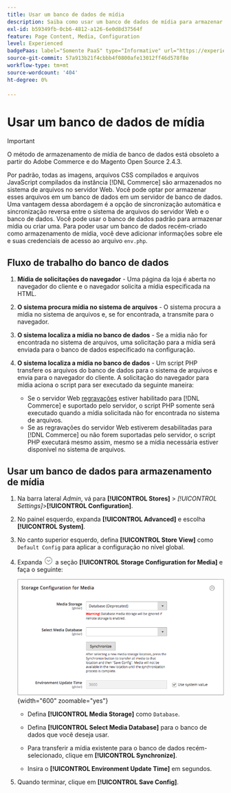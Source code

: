 ```yaml
---
title: Usar um banco de dados de mídia
description: Saiba como usar um banco de dados de mídia para armazenar seus  [!DNL Commerce] arquivos de mídia.
exl-id: b59349fb-0cb6-4812-a126-6e0d8d37564f
feature: Page Content, Media, Configuration
level: Experienced
badgePaas: label="Somente PaaS" type="Informative" url="https://experienceleague.adobe.com/en/docs/commerce/user-guides/product-solutions" tooltip="Aplica-se somente a projetos do Adobe Commerce na nuvem (infraestrutura do PaaS gerenciada pela Adobe) e a projetos locais."
source-git-commit: 57a913b21f4cbbb4f0800afe13012ff46d578f8e
workflow-type: tm+mt
source-wordcount: '404'
ht-degree: 0%

---
```


# Usar um banco de dados de mídia

>[!IMPORTANT]
>
>O método de armazenamento de mídia de banco de dados está obsoleto a partir do Adobe Commerce e do Magento Open Source 2.4.3.

Por padrão, todas as imagens, arquivos CSS compilados e arquivos JavaScript compilados da instância [!DNL Commerce] são armazenados no sistema de arquivos no servidor Web. Você pode optar por armazenar esses arquivos em um banco de dados em um servidor de banco de dados. Uma vantagem dessa abordagem é a opção de sincronização automática e sincronização reversa entre o sistema de arquivos do servidor Web e o banco de dados. Você pode usar o banco de dados padrão para armazenar mídia ou criar uma. Para poder usar um banco de dados recém-criado como armazenamento de mídia, você deve adicionar informações sobre ele e suas credenciais de acesso ao arquivo `env.php`.

## Fluxo de trabalho do banco de dados

1. **Mídia de solicitações do navegador** - Uma página da loja é aberta no navegador do cliente e o navegador solicita a mídia especificada na HTML.

1. **O sistema procura mídia no sistema de arquivos** - O sistema procura a mídia no sistema de arquivos e, se for encontrada, a transmite para o navegador.

1. **O sistema localiza a mídia no banco de dados** - Se a mídia não for encontrada no sistema de arquivos, uma solicitação para a mídia será enviada para o banco de dados especificado na configuração.

1. **O sistema localiza a mídia no banco de dados** - Um script PHP transfere os arquivos do banco de dados para o sistema de arquivos e envia para o navegador do cliente. A solicitação do navegador para mídia aciona o script para ser executado da seguinte maneira:

   - Se o servidor Web [regravações](../merchandising-promotions/url-rewrite.md) estiver habilitado para [!DNL Commerce] e suportado pelo servidor, o script PHP somente será executado quando a mídia solicitada não for encontrada no sistema de arquivos.
   - Se as regravações do servidor Web estiverem desabilitadas para [!DNL Commerce] ou não forem suportadas pelo servidor, o script PHP executará mesmo assim, mesmo se a mídia necessária estiver disponível no sistema de arquivos.

## Usar um banco de dados para armazenamento de mídia

1. Na barra lateral _Admin_, vá para **[!UICONTROL Stores]** > _[!UICONTROL Settings]_>**[!UICONTROL Configuration]**.

1. No painel esquerdo, expanda **[!UICONTROL Advanced]** e escolha **[!UICONTROL System]**.

1. No canto superior esquerdo, defina **[!UICONTROL Store View]** como `Default Config` para aplicar a configuração no nível global.

1. Expanda ![Seletor de expansão](../assets/icon-display-expand.png) a seção **[!UICONTROL Storage Configuration for Media]** e faça o seguinte:

   ![Configuração avançada - configuração de armazenamento para mídia](./assets/database-storage-deprecated.png){width="600" zoomable="yes"}

   - Defina **[!UICONTROL Media Storage]** como `Database`.

   - Defina **[!UICONTROL Select Media Database]** para o banco de dados que você deseja usar.

   - Para transferir a mídia existente para o banco de dados recém-selecionado, clique em **[!UICONTROL Synchronize]**.

   - Insira o **[!UICONTROL Environment Update Time]** em segundos.

1. Quando terminar, clique em **[!UICONTROL Save Config]**.

